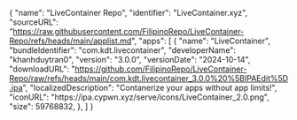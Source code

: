 {
  "name": "LiveContainer Repo",
  "identifier": "LiveContainer.xyz",
  "sourceURL": "https://raw.githubusercontent.com/FilipinoRepo/LiveContainer-Repo/refs/heads/main/applist.md",
  "apps": [
    {
    "name": "LiveContainer",
    "bundleIdentifier": "com.kdt.livecontainer",
    "developerName": "khanhduytran0",
    "version": "3.0.0",
    "versionDate": "2024-10-14",
    "downloadURL": "https://github.com/FilipinoRepo/LiveContainer-Repo/raw/refs/heads/main/com.kdt.livecontainer_3.0.0%20%5BIPAEdit%5D.ipa",
    "localizedDescription": "Contanerize your apps without app limits!",
    "iconURL": "https:\/\/ipa.cypwn.xyz\/serve\/icons\/LiveContainer_2.0.png",
    "size": 59768832,
    },
  ]
}
